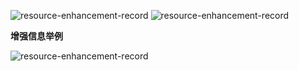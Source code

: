 ![resource-enhancement-record](/img/resource-enhancement-record-1.png)
![resource-enhancement-record](/img/resource-enhancement-record-2.png)

**增强信息举例**

![resource-enhancement-record](/img/resource-enhancement-record-3.png)